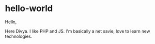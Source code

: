 # hello-world
Hello,

Here Divya. I like PHP and JS.
I'm basically a net savie, love to learn new technologies.
